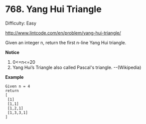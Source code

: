 # 768. Yang Hui Triangle

Difficulty: Easy

http://www.lintcode.com/en/problem/yang-hui-triangle/

Given an integer n, return the first n-line Yang Hui triangle.

**Notice**  
1. 0<=n<=20
2. Yang Hui’s Triangle also called Pascal's triangle. --(Wikipedia)

**Example**  
```
Given n = 4
return 
[
 [1]
 [1,1]
 [1,2,1]
 [1,3,3,1]
]
```

